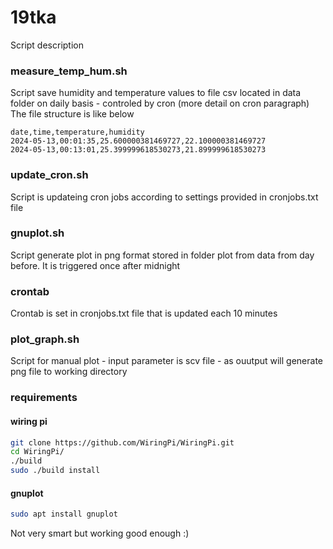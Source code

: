 # 19tka
Script description

### measure_temp_hum.sh

Script save humidity and temperature values to file csv located in data folder on daily basis - controled by cron (more detail on cron paragraph)
The file structure is like below     
```
date,time,temperature,humidity
2024-05-13,00:01:35,25.600000381469727,22.100000381469727
2024-05-13,00:13:01,25.399999618530273,21.899999618530273
```

### update_cron.sh
Script is updateing cron jobs according to settings provided in cronjobs.txt file

### gnuplot.sh
Script generate plot in png format stored in folder plot from data from day before. It is triggered once after midnight

### crontab
Crontab is set in cronjobs.txt file that is updated each 10 minutes

### plot_graph.sh
Script for manual plot - input parameter is scv file - as ouutput will generate png file to working directory

### requirements
#### wiring pi
```bash
git clone https://github.com/WiringPi/WiringPi.git
cd WiringPi/
./build
sudo ./build install
```
#### gnuplot
```bash
sudo apt install gnuplot
```

Not very smart but working good enough :)
